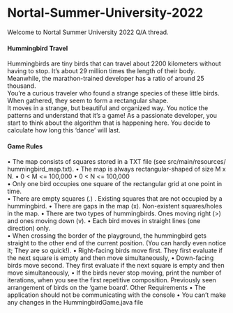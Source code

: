 # Nortal-Summer-University-2022

Welcome to Nortal Summer University 2022 Q/A thread. <BR> 
  
<h4>Hummingbird Travel</H4>
Hummingbirds are tiny birds that can travel about 2200 kilometers without having to stop. It’s about 29 million
times the length of their body.<br> Meanwhile, the marathon-trained developer has a ratio of around 25 thousand.<br>
You’re a curious traveler who found a strange species of these little birds. When gathered, they seem to form
a rectangular shape.<br> It moves in a strange, but beautiful and organized way. You notice the patterns and
understand that it’s a game! As a passionate developer, you start to think about the algorithm that is happening
here. You decide to calculate how long this ‘dance’ will last.<br>
<h4>Game Rules</h4>
• The map consists of squares stored in a TXT file (see src/main/resources/ hummingbird_map.txt).
• The map is always rectangular-shaped of size M x N.
• 0 < M <= 100,000
• 0 < N <= 100,000<br>
• Only one bird occupies one square of the rectangular grid at one point in time.<br>
• There are empty squares (.) . Existing squares that are not occupied by a hummingbird.
• There are gaps in the map (x). Non-existent squares/holes in the map.
• There are two types of hummingbirds. Ones moving right (>) and ones moving down (v).
• Each bird moves in straight lines (one direction) only.<br>
• When crossing the border of the playground, the hummingbird gets straight to the other end of the
current position. (You can hardly even notice it; They are so quick!).
• Right-facing birds move first. They first evaluate if the next square is empty and then move
simultaneously,
• Down-facing birds move second. They first evaluate if the next square is empty and then move
simultaneously,
• If the birds never stop moving, print the number of iterations, when you see the first repetitive
composition. Previously seen arrangement of birds on the ‘game board‘.
Other Requirements
• The application should not be communicating with the console
• You can’t make any changes in the HummingbirdGame.java file
  
